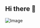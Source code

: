 ## Hi there 👋
![Image](https://github.com/user-attachments/assets/c1ce60e8-0da4-4f58-ab8c-80ee55655dd8)
<!--
**SIlvakzt/silvakzt** is a ✨ _special_ ✨ repository because its `README.md` (this file) appears on your GitHub profile.

Here are some ideas to get you started:

- 🔭 I’m currently working on ...
- 🌱 I’m currently learning ...
- 👯 I’m looking to collaborate on ...
- 🤔 I’m looking for help with ...
- 💬 Ask me about ...
- 📫 How to reach me: ...
- 😄 Pronouns: ...
- ⚡ Fun fact: ...
-->
